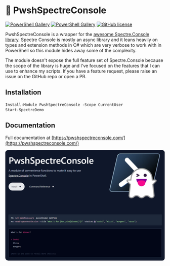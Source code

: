 # 👻 PwshSpectreConsole

[![PowerShell Gallery](https://img.shields.io/powershellgallery/v/PwshSpectreConsole)](https://www.powershellgallery.com/packages/PwshSpectreConsole)
[![PowerShell Gallery](https://img.shields.io/powershellgallery/dt/PwshSpectreConsole)](https://www.powershellgallery.com/packages/PwshSpectreConsole)
[![GitHub license](https://img.shields.io/github/license/ShaunLawrie/PwshSpectreConsole)](https://github.com/ShaunLawrie/PwshSpectreConsole/blob/main/LICENSE)

PwshSpectreConsole is a wrapper for the [awesome Spectre.Console library](https://spectreconsole.net/).
Spectre Console is mostly an async library and it leans heavily on types and extension methods in C# which are very verbose to work with in PowerShell so this module hides away some of the complexity.  

The module doesn't expose the full feature set of Spectre.Console because the scope of the library is huge and I've focused on the features that I can use to enhance my scripts. If you have a feature request, please raise an issue on the GitHub repo or open a PR.

## Installation

```pwsh
Install-Module PwshSpectreConsole -Scope CurrentUser
Start-SpectreDemo
```

## Documentation

Full documentation at [https://pwshspectreconsole.com/](https://pwshspectreconsole.com/)

![image](/PwshSpectreConsole/private/images/webpreview.png)
